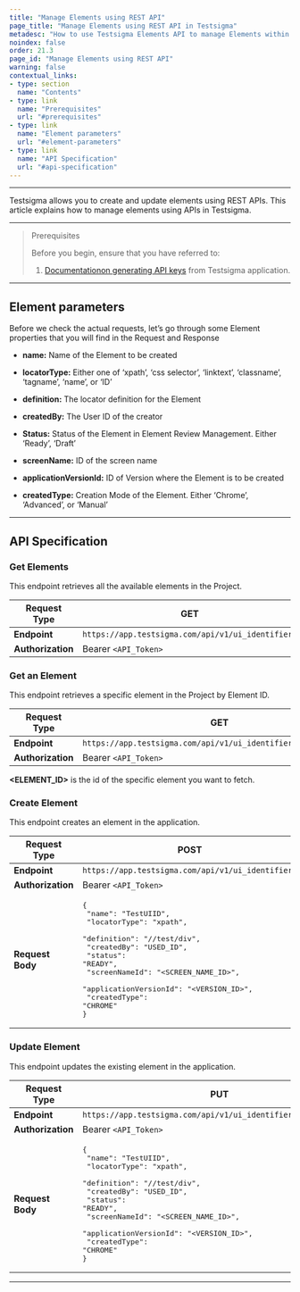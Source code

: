 ```yaml
---
title: "Manage Elements using REST API"
page_title: "Manage Elements using REST API in Testsigma"
metadesc: "How to use Testsigma Elements API to manage Elements within Testsigma | Learn about Element parameters, API Specification, and how to create element using API"
noindex: false
order: 21.3
page_id: "Manage Elements using REST API"
warning: false
contextual_links:
- type: section
  name: "Contents"
- type: link
  name: "Prerequisites"
  url: "#prerequisites"
- type: link
  name: "Element parameters"
  url: "#element-parameters"
- type: link
  name: "API Specification"
  url: "#api-specification"
---
```


---

Testsigma allows you to create and update elements using REST APIs. This article explains how to manage elements using APIs in Testsigma.

---

> <p id="prerequisites">Prerequisites</p>
>
> Before you begin, ensure that you have referred to:
> 1. [Documentationon generating API keys](https://testsigma.com/docs/configuration/api-keys/) from Testsigma application.

---

## **Element parameters**

Before we check the actual requests, let’s go through some Element properties that you will find in the Request and Response

- **name:** Name of the Element to be created

- **locatorType:** Either one of ‘xpath’, ‘css selector’, ‘linktext’, ‘classname’, ‘tagname’, ‘name’, or ‘ID’

- **definition:** The locator definition for the Element

- **createdBy:** The User ID of the creator

-  **Status:** Status of the Element in Element Review Management. Either ‘Ready’, ‘Draft’

- **screenName:** ID of the screen name

- **applicationVersionId:** ID of Version where the Element is to be created

- **createdType:** Creation Mode of the Element. Either ‘Chrome’, ‘Advanced’, or ‘Manual’

---

## **API Specification**

### **Get Elements**

This endpoint retrieves all the available elements in the Project. 

| **Request Type**  | **GET**  |
|-------------------|---------|
| **Endpoint**      | `https://app.testsigma.com/api/v1/ui_identifiers` |
| **Authorization** | Bearer `<API_Token>` |



### **Get an Element**
This endpoint retrieves a specific element in the Project by Element ID. 

| **Request Type**  | **GET**  |
|-------------------|---------|
| **Endpoint**      | `https://app.testsigma.com/api/v1/ui_identifiers/<ELEMENT_ID>` |
| **Authorization** | Bearer `<API_Token>` |


**<ELEMENT_ID>** is the id of the specific element you want to fetch.



### **Create Element**

This endpoint creates an element in the application. 

| **Request Type**  | **POST**  |
|-------------------|---------|
| **Endpoint**      | `https://app.testsigma.com/api/v1/ui_identifiers` |
| **Authorization** | Bearer `<API_Token>` |
| **Request Body**  | <pre>{<br>    "name": "TestUIID",<br>    "locatorType": "xpath",<br>    "definition": "//test/div",<br>    "createdBy": "USED\_ID",<br>    "status": "READY",<br>    "screenNameId": "<SCREEN\_NAME\_ID>",<br>    "applicationVersionId": "<VERSION\_ID>",<br>    "createdType": "CHROME"<br>} </pre> |



### **Update Element**

This endpoint updates the existing element in the application. 


| **Request Type**  | **PUT**  |
|-------------------|---------|
| **Endpoint**      | `https://app.testsigma.com/api/v1/ui_identifiers/<Element_ID>` |
| **Authorization** | Bearer `<API_Token>` |
| **Request Body**  | <pre>{<br>    "name": "TestUIID",<br>    "locatorType": "xpath",<br>    "definition": "//test/div",<br>    "createdBy": "USED\_ID",<br>    "status": "READY",<br>    "screenNameId": "<SCREEN\_NAME\_ID>",<br>    "applicationVersionId": "<VERSION\_ID>",<br>    "createdType": "CHROME"<br>} </pre> |



---
